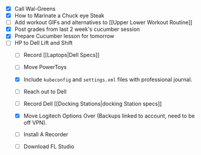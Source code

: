 - [x] Call Wal-Greens
- [x] How to Marinate a Chuck eye Steak
- [ ] Add workout GIFs and alternatives to [[Upper Lower Workout Routine]]
- [x] Post grades from last 2 week's cucumber session
- [x] Prepare Cucumber lesson for tomorrow
- [ ] HP to Dell Lift and Shift
	- [ ] Record [[Laptops|Dell Specs]]
	- [ ] Move PowerToys
	- [x] Include `kubeconfig` and `settings.xml` files with professional journal.
	- [ ] Reach out to Dell
	- [ ] Record Dell [[Docking Stations|docking Station specs]]
	- [x] Move Logitech Options Over (Backups linked to account, need to be off VPN).
	- [ ] Install A Recorder
	- [ ] Download FL Studio


